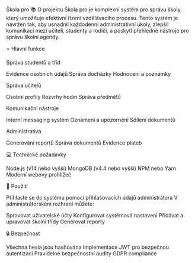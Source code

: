 Škola pro
📚 O projektu
Škola pro je komplexní systém pro správu školy, který umožňuje efektivní řízení vzdělávacího procesu. Tento systém je navržen tak, aby usnadnil každodenní administrativní úkoly, zlepšil komunikaci mezi učiteli, studenty a rodiči, a poskytl přehledné nástroje pro správu školní agendy.

⭐ Hlavní funkce

Správa studentů a tříd

Evidence osobních údajů
Správa docházky
Hodnocení a poznámky


Správa učitelů

Osobní profily
Rozvrhy hodin
Správa předmětů


Komunikační nástroje

Interní messaging systém
Oznámení a upozornění
Sdílení dokumentů


Administrativa

Generování reportů
Správa dokumentů
Evidence plateb



💻 Technické požadavky

Node.js (v14 nebo vyšší)
MongoDB (v4.4 nebo vyšší)
NPM nebo Yarn
Moderní webový prohlížeč

📖 Použití

Přihlaste se do systému pomocí přihlašovacích údajů administrátora
V administrátorském rozhraní můžete:

Spravovat uživatelské účty
Konfigurovat systémová nastavení
Přidávat a upravovat školní třídy
Generovat reporty



🔒 Bezpečnost

Všechna hesla jsou hashována
Implementace JWT pro bezpečnou autentizaci
Pravidelné bezpečnostní audity
GDPR compliance
